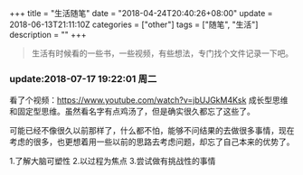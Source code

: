 +++
title = "生活随笔"
date = "2018-04-24T20:40:26+08:00"
update = 2018-06-13T21:11:10Z
categories = ["other"]
tags = ["随笔", "生活"]
description = ""
+++


> 生活有时候看的一些书，一些视频，有些想法，专门找个文件记录一下吧。  

<!--more-->

### update:2018-07-17 19:22:01 周二
看了个视频：https://www.youtube.com/watch?v=jbUJGkM4Ksk 成长型思维和固定型思维。虽然看名字有点鸡汤了，但是确实很久都忘了这些了。  

可能已经不像很久以前那样了，什么都不怕，能够不问结果的去做很多事情，现在考虑的很多，也更想着用一些以前的思路去考虑问题，却忘了自己本来的优势了。  

1.了解大脑可塑性 2.以过程为焦点 3.尝试做有挑战性的事情   


